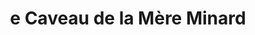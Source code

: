 ---
title: "e Caveau de la Mère Minard"
url: /saint-quentin-la-poterie/e-caveau-de-la-mere-minard/
shop: vin
---